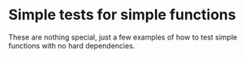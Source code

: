 # Simple tests for simple functions

These are nothing special, just a few examples of how to test simple functions with no hard dependencies.
